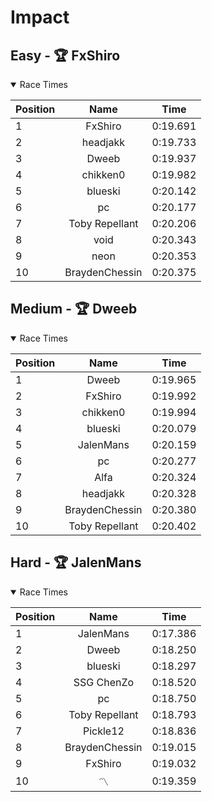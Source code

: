 # Impact
## Easy - 🏆 FxShiro
<details open>
<summary>Race Times</summary>

| Position      | Name          | Time  |
| :------------- |:-------------:| :-----: |
| 1              | FxShiro | 0:19.691 |
| 2              | headjakk | 0:19.733 |
| 3              | Dweeb | 0:19.937 |
| 4              | chikken0 | 0:19.982 |
| 5              | blueski | 0:20.142 |
| 6              | pc | 0:20.177 |
| 7              | Toby Repellant | 0:20.206 |
| 8              | void | 0:20.343 |
| 9              | neon | 0:20.353 |
| 10              | BraydenChessin | 0:20.375 |

</details>

## Medium - 🏆 Dweeb
<details open>
<summary>Race Times</summary>

| Position      | Name          | Time  |
| :------------- |:-------------:| :-----: |
| 1              | Dweeb | 0:19.965 |
| 2              | FxShiro | 0:19.992 |
| 3              | chikken0 | 0:19.994 |
| 4              | blueski | 0:20.079 |
| 5              | JalenMans | 0:20.159 |
| 6              | pc | 0:20.277 |
| 7              | Alfa | 0:20.324 |
| 8              | headjakk | 0:20.328 |
| 9              | BraydenChessin | 0:20.380 |
| 10              | Toby Repellant | 0:20.402 |

</details>

## Hard - 🏆 JalenMans
<details open>
<summary>Race Times</summary>

| Position      | Name          | Time  |
| :------------- |:-------------:| :-----: |
| 1              | JalenMans | 0:17.386 |
| 2              | Dweeb | 0:18.250 |
| 3              | blueski | 0:18.297 |
| 4              | SSG ChenZo | 0:18.520 |
| 5              | pc | 0:18.750 |
| 6              | Toby Repellant | 0:18.793 |
| 7              | Pickle12 | 0:18.836 |
| 8              | BraydenChessin | 0:19.015 |
| 9              | FxShiro | 0:19.032 |
| 10              | 〽 | 0:19.359 |

</details>
